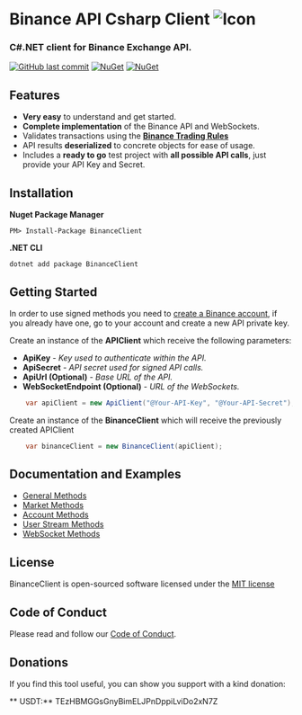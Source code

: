 # Binance API Csharp Client ![Icon](https://github.com/morpheums/BinanceClient/blob/master/BinanceClient/BinanceLogo.png?raw=true)
### C#.NET client for Binance Exchange API.
[![GitHub last commit](https://img.shields.io/github/last-commit/morpheums/BinanceClient.svg?style=plastic)]()
[![NuGet](https://img.shields.io/nuget/v/BinanceClient.svg?style=plastic)](https://www.nuget.org/packages/BinanceClient)
[![NuGet](https://img.shields.io/nuget/dt/BinanceClient.svg?style=plastic)](https://www.nuget.org/packages/BinanceClient)

## Features
- **Very easy** to understand and get started.
- **Complete implementation** of the Binance API and WebSockets.
- Validates transactions using the **[Binance Trading Rules](https://support.binance.com/hc/en-us/articles/115000594711-Trading-Rule)**
- API results **deserialized** to concrete objects for ease of usage.
- Includes a **ready to go** test project with **all possible API calls**, just provide your API Key and Secret.

## Installation

**Nuget Package Manager**
```
PM> Install-Package BinanceClient
```
**.NET CLI**
```
dotnet add package BinanceClient
```
## Getting Started
In order to use signed methods you need to [create a Binance account](https://www.binance.com/register.html?ref=10200312), if you already have one, go to your account and create a new API private key.

Create an instance of the **APIClient** which receive the following parameters:

* **ApiKey** - *Key used to authenticate within the API.*
* **ApiSecret** - *API secret used for signed API calls.*
* **ApiUrl (Optional)** - *Base URL of the API.*
* **WebSocketEndpoint (Optional)** - *URL of the WebSockets.* 
```c#
    var apiClient = new ApiClient("@Your-API-Key", "@Your-API-Secret");
```

Create an instance of the **BinanceClient** which will receive the previously created APIClient
 
```c#
    var binanceClient = new BinanceClient(apiClient);
```

## Documentation and Examples
- [General Methods](/Documentation/GeneralMethods.md)
- [Market Methods](/Documentation/MarketMethods.md)
- [Account Methods](/Documentation/AccountMethods.md)
- [User Stream Methods](/Documentation/UserStreamMethods.md)
- [WebSocket Methods](/Documentation/WebSocketMethods.md)

## License
BinanceClient is open-sourced software licensed under the [MIT license](http://opensource.org/licenses/MIT)

## Code of Conduct
Please read and follow our [Code of Conduct](CODE_OF_CONDUCT.md).

## Donations
If you find this tool useful, you can show you support with a kind donation:

** USDT:** TEzHBMGGsGnyBimELJPnDppiLviDo2xN7Z
